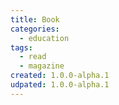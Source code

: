 ```yaml
---
title: Book
categories:
  - education
tags:
  - read
  - magazine
created: 1.0.0-alpha.1
udpated: 1.0.0-alpha.1
---
```

